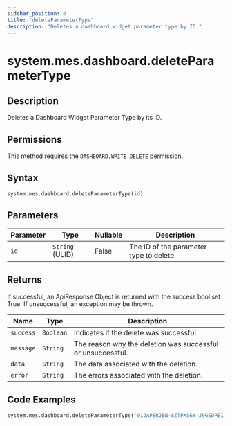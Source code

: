 ```yaml
---
sidebar_position: 8
title: "deleteParameterType"
description: "Deletes a dashboard widget parameter type by ID."
---
```


# system.mes.dashboard.deleteParameterType

## Description

Deletes a Dashboard Widget Parameter Type by its ID.


## Permissions

This method requires the `DASHBOARD.WRITE.DELETE` permission.

## Syntax

```python
system.mes.dashboard.deleteParameterType(id)
```

## Parameters

| Parameter | Type            | Nullable | Description                             |
|-----------|-----------------|----------|-----------------------------------------|
| `id`      | `String` (ULID) | False    | The ID of the parameter type to delete. |

## Returns

If successful, an ApiResponse Object is returned with the success bool set True. If unsuccessful, an exception may be
thrown.

| Name      | Type      | Description                                                 |
|-----------|-----------|-------------------------------------------------------------|
| `success` | `Boolean` | Indicates if the delete was successful.                     |
| `message` | `String`  | The reason why the deletion was successful or unsuccessful. |
| `data`    | `String`  | The data associated with the deletion.                      |
| `error`   | `String`  | The errors associated with the deletion.                    |

## Code Examples

```python
system.mes.dashboard.deleteParameterType('01JAP8RJBN-8ZTPXSGY-J9GSDPE1')
```
